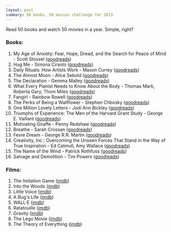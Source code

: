 ```yaml
---
layout: post
summary: 50 books, 50 movies challenge for 2013.
---
```


Read 50 books and watch 50 movies in a year. Simple, right?

### Books: ###

1. My Age of Anxiety: Fear, Hope, Dread, and the Search for Peace of Mind - Scott Stossel ([goodreads](https://www.goodreads.com/book/show/17737025-my-age-of-anxiety))
2. Hug Me - Simona Ciraolo ([goodreads](https://www.goodreads.com/book/show/21535526-hug-me))
3. Daily Rituals: How Artists Work - Mason Currey ([goodreads](https://www.goodreads.com/book/show/23364847-daily-rituals))
4. The Almost Moon - Alice Sebold ([goodreads](https://www.goodreads.com/book/show/783291.The_Almost_Moon))
5. The Declaration - Gemma Malley ([goodreads](https://www.goodreads.com/book/show/1722717.The_Declaration))
6. What Every Pianist Needs to Know About the Body - Thomas Mark, Roberta Gary, Thom Miles ([goodreads](https://www.goodreads.com/book/show/371317.What_Every_Pianist_Needs_to_Know_About_the_Body))
7. Fangirl - Rainbow Rowell ([goodreads](https://www.goodreads.com/book/show/19174917-fangirl))
8. The Perks of Being a Wallflower - Stephen Chbosky ([goodreads](https://www.goodreads.com/book/show/15950494-the-perks-of-being-a-wallflower))
9. One Million Lovely Letters - Jodi Ann Bickley ([goodreads](https://www.goodreads.com/book/show/22946026-one-million-lovely-letters))
10. Triumphs of Experience: The Men of the Harvard Grant Study - George E. Vaillant ([goodreads](https://www.goodreads.com/book/show/15861579-triumphs-of-experience))
11. Motivating Giraffe - Penny Redshaw ([goodreads](https://www.goodreads.com/book/show/24886930-motivating-giraffe))
12. Breathe - Sarah Crossan ([goodreads](https://www.goodreads.com/book/show/11544466-breathe))
13. Fevre Dream - George R.R. Martin ([goodreads](https://www.goodreads.com/book/show/382450.Fevre_Dream))
14. Creativity, Inc.: Overcoming the Unseen Forces That Stand in the Way of True Inspiration - Ed Catmull, Amy Wallace ([goodreads](https://www.goodreads.com/book/show/18077903-creativity-inc))
15. The Name of the Wind - Patrick Rothfuss ([goodreads](https://www.goodreads.com/book/show/186074.The_Name_of_the_Wind))
16. Salvage and Demolition - Tim Powers ([goodreads](https://www.goodreads.com/book/show/16244660-salvage-and-demolition))

### Films: ###

1. The Imitation Game ([imdb](http://www.imdb.com/title/tt2084970/))
2. Into the Woods ([imdb](http://www.imdb.com/title/tt2180411/))
3. Little Voice ([imdb](http://www.imdb.com/title/tt0147004/))
4. A Bug's Life ([imdb](http://www.imdb.com/title/tt0120623/))
5. WALL·E ([imdb](http://www.imdb.com/title/tt0910970/))
6. Ratatouille ([imdb](http://www.imdb.com/title/tt0382932/))
7. Gravity ([imdb](http://www.imdb.com/title/tt1454468/))
8. The Lego Movie ([imdb](http://www.imdb.com/title/tt1490017/))
9. The Theory of Everything ([imdb](http://www.imdb.com/title/tt2980516/))

